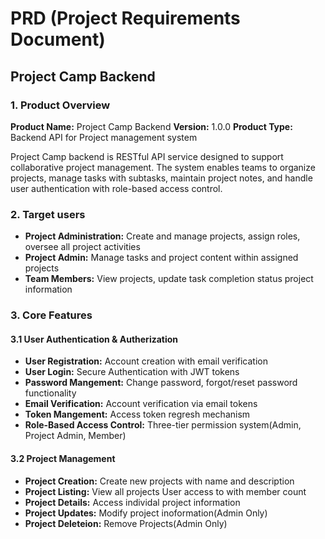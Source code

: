 # PRD (Project Requirements Document)

## Project Camp Backend

### 1. Product Overview

**Product Name:** Project Camp Backend
**Version:** 1.0.0
**Product Type:** Backend API for Project management system

Project Camp backend is RESTful API service designed to support collaborative project management. The system enables teams to organize projects, manage tasks with subtasks, maintain project notes, and handle user authentication with role-based access control.

### 2. Target users

- **Project Administration:** Create and manage projects, assign roles, oversee all project activities
- **Project Admin:** Manage tasks and project content within assigned projects
- **Team Members:** View projects, update task completion status project information

### 3. Core Features

#### 3.1 User Authentication & Autherization

- **User Registration:** Account creation with email verification
- **User Login:** Secure Authentication with JWT tokens
- **Password Mangement:** Change password, forgot/reset password functionality
- **Email Verification:** Account verification via email tokens
- **Token Mangement:** Access token regresh mechanism
- **Role-Based Access Control:** Three-tier permission system(Admin, Project Admin, Member)

#### 3.2 Project Management

- **Project Creation:** Create new projects with name and description
- **Project Listing:** View all projects User access to with member count
- **Project Details:** Access individal project information
- **Project Updates:** Modify project inoformation(Admin Only)
- **Project Deleteion:** Remove Projects(Admin Only)
